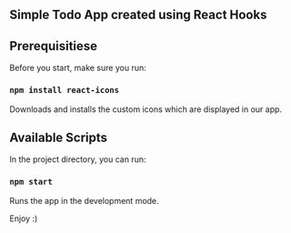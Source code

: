 ## Simple Todo App created using React Hooks


## Prerequisitiese


Before you start, make sure you run:

### `npm install react-icons`

Downloads and installs the custom icons which are displayed in our app. 


## Available Scripts

In the project directory, you can run:

### `npm start`

Runs the app in the development mode.


Enjoy :)
